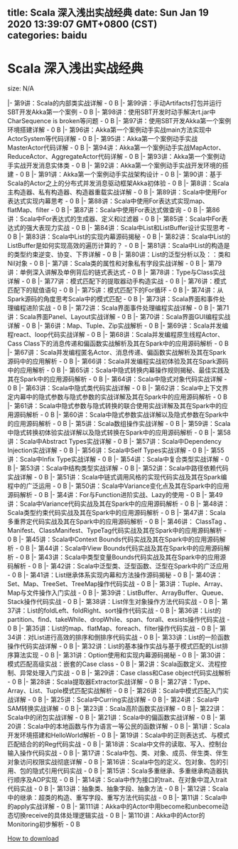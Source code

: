 
title: Scala 深入浅出实战经典
date: Sun Jan 19 2020 13:39:07 GMT+0800 (CST)    
categories: baidu
---

# Scala 深入浅出实战经典
size: N/A
 
 
|- 第9讲：Scala的内部类实战详解 - 0 B
|- 第99讲：手动Artifacts打包并运行SBT开发Akka第一个案例 - 0 B
|- 第98讲：使用SBT开发时动手解决rt.jar中CharSequence is broken等问题 - 0 B
|- 第97讲：使用SBT开发Akka第一个案例环境搭建详解 - 0 B
|- 第96讲：Akka第一个案例动手实战main方法实现中ActorSystem等代码详解 - 0 B
|- 第95讲：Akka第一个案例动手实战MasterActor代码详解 - 0 B
|- 第94讲：Akka第一个案例动手实战MapActor、ReduceActor、AggregateActor代码详解 - 0 B
|- 第93讲：Akka第一个案例动手实战开发消息实体类 - 0 B
|- 第92讲：Akka第一个案例动手实战开发环境的搭建 - 0 B
|- 第91讲：Akka第一个案例动手实战架构设计 - 0 B
|- 第90讲：基于Scala的Actor之上的分布式并发消息驱动框架Akka初体验 - 0 B
|- 第8讲：Scala主构造器、私有构造器、构造器重载实战详解 - 0 B
|- 第89讲：Scala中使用For表达式实现内幕思考 - 0 B
|- 第88讲：Scala中使用For表达式实现map、flatMap、filter - 0 B
|- 第87讲：Scala中使用For表达式做查询 - 0 B
|- 第86讲：Scala中For表达式的生成器、定义和过滤器 - 0 B
|- 第85讲：Scala中For表达式的强大表现力实战 - 0 B
|- 第84讲：Scala中List和ListBuffer设计实现思考 - 0 B
|- 第83讲：Scala中List的实现内幕源码揭秘 - 0 B
|- 第82讲：Scala中List的ListBuffer是如何实现高效的遍历计算的？ - 0 B
|- 第81讲：Scala中List的构造是的类型约束逆变、协变、下界详解 - 0 B
|- 第80讲：List的泛型分析以及：：类和Nil对象 - 0 B
|- 第7讲：Scala类的属性和对象私有字段实战详解 - 0 B
|- 第79讲：单例深入讲解及单例背后的链式表达式 - 0 B
|- 第78讲：Type与Class实战详解 - 0 B
|- 第77讲：模式匹配下的提取器动手构造实战 - 0 B
|- 第76讲：模式匹配下的赋值语句 - 0 B
|- 第75讲：模式匹配下的For循环 - 0 B
|- 第74讲：从Spark源码的角度思考Scala中的模式匹配 - 0 B
|- 第73讲：Scala界面和事件处理编程进阶实战 - 0 B
|- 第72讲：Scala界面事件处理编程实战详解 - 0 B
|- 第71讲：Scala界面Panel、Layout实战详解 - 0 B
|- 第70讲：Scala界面GUI编程实战详解 - 0 B
|- 第6讲：Map、Tuple、Zip实战解析 - 0 B
|- 第69讲：Scala并发编程react、loop代码实战详解 - 0 B
|- 第68讲：Scala并发编程原生线程Actor、Cass Class下的消息传递和偏函数实战解析及其在Spark中的应用源码解析 - 0 B
|- 第67讲：Scala并发编程匿名Actor、消息传递、偏函数实战解析及其在Spark源码中的应用解析 - 0 B
|- 第66讲：Scala并发编程实战初体验及其在Spark源码中的应用解析 - 0 B
|- 第65讲：Scala中隐式转换内幕操作规则揭秘、最佳实践及其在Spark中的应用源码解析 - 0 B
|- 第64讲：Scala中隐式对象代码实战详解 - 0 B
|- 第63讲：Scala中隐式类代码实战详解 - 0 B
|- 第62讲：Scala中上下文界定内幕中的隐式参数与隐式参数的实战详解及其在Spark中的应用源码解析 - 0 B
|- 第61讲：Scala中隐式参数与隐式转换的联合使用实战详解及其在Spark中的应用源码解析 - 0 B
|- 第60讲：Scala中隐式参数实战详解以及隐式参数在Spark中的应用源码解析 - 0 B
|- 第5讲：Scala数组操作实战详解 - 0 B
|- 第59讲：Scala中隐式转换初体验实战详解以及隐式转换在Spark中的应用源码解析 - 0 B
|- 第58讲：Scala中Abstract Types实战详解 - 0 B
|- 第57讲：Scala中Dependency Injection实战详解 - 0 B
|- 第56讲：Scala中Self Types实战详解 - 0 B
|- 第55讲：Scala中Infix Type实战详解 - 0 B
|- 第54讲：Scala中复合类型实战详解 - 0 B
|- 第53讲：Scala中结构类型实战详解 - 0 B
|- 第52讲：Scala中路径依赖代码实战详解 - 0 B
|- 第51讲：Scala中链式调用风格的实现代码实战及其在Spark编程中的广泛运用 - 0 B
|- 第50讲：Scala中Variance变化点及其在Spark中的应用源码解析 - 0 B
|- 第4讲：For与Function进阶实战、Lazy的使用 - 0 B
|- 第49讲：Scala中Variance代码实战及其在Spark中的应用源码解析 - 0 B
|- 第48讲：Scala类型约束代码实战及其在Spark中的应用源码解析 - 0 B
|- 第47讲：Scala多重界定代码实战及其在Spark中的应用源码解析 - 0 B
|- 第46讲： ClassTag 、Manifest、ClassManifest、TypeTag代码实战及其在Spark中的应用源码解析 - 0 B
|- 第45讲：Scala中Context Bounds代码实战及其在Spark中的应用源码解析 - 0 B
|- 第44讲：Scala中View Bounds代码实战及其在Spark中的应用源码解析 - 0 B
|- 第43讲：Scala中类型变量Bounds代码实战及其在Spark中的应用源码解析 - 0 B
|- 第42讲：Scala中泛型类、泛型函数、泛型在Spark中的广泛应用 - 0 B
|- 第41讲：List继承体系实现内幕和方法操作源码揭秘 - 0 B
|- 第40讲：Set、Map、TreeSet、TreeMap操作代码实战 - 0 B
|- 第3讲：Tuple、Array、Map与文件操作入门实战 - 0 B
|- 第39讲：ListBuffer、ArrayBuffer、Queue、Stack操作代码实战 - 0 B
|- 第38讲：List伴生对象操作方法代码实战 - 0 B
|- 第37讲：List的foldLeft、foldRight、sort操作代码实战 - 0 B
|- 第36讲：List的partition、find、takeWhile、dropWhile、span、forall、exsists操作代码实战 - 0 B
|- 第35讲：List的map、flatMap、foreach、filter操作代码实战 - 0 B
|- 第34讲：对List进行高效的排序和倒排序代码实战 - 0 B
|- 第33讲：List的一阶函数操作代码实战详解 - 0 B
|- 第32讲：List的基本操作实战与基于模式匹配的List排序算法实现 - 0 B
|- 第31讲：Option使用和实现内幕源码揭秘 - 0 B
|- 第30讲：模式匹配高级实战：嵌套的Case class - 0 B
|- 第2讲：Scala函数定义、流程控制、异常处理入门实战 - 0 B
|- 第29讲：Case class和Case object代码实战解析 - 0 B
|- 第28讲：Scala提取器Extractor实战详解 - 0 B
|- 第27讲：Type、Array、List、Tuple模式匹配实战解析 - 0 B
|- 第26讲：Scala中模式匹配入门实战详解 - 0 B
|- 第25讲：Scala中Curring实战详解 - 0 B
|- 第24讲：Scala中SAM转换实战详解 - 0 B
|- 第23讲：Scala高阶函数实战详解 - 0 B
|- 第22讲：Scala中的闭包实战详解 - 0 B
|- 第21讲：Scala中的偏函数实战详解 - 0 B
|- 第20讲：Scala中的本地函数与作为语言一等公民的函数详解 - 0 B
|- 第1讲：Scala开发环境搭建和HelloWorld解析 - 0 B
|- 第19讲：Scala中的正则表达式、与模式匹配结合的的Reg代码实战 - 0 B
|- 第18讲：Scala中文件的读取、写入、控制台输入操作代码实战 - 0 B
|- 第17讲：Scala中包、类、对象、成员、伴生类、伴生对象访问权限实战彻底详解 - 0 B
|- 第16讲：Scala中包的定义、包对象、包的引用、包的隐式引用代码实战 - 0 B
|- 第15讲：Scala多重继承、多重继承构造器执行顺序及AOP实现 - 0 B
|- 第14讲：Scala中作为接口的trait、在对象中混入trait代码实战 - 0 B
|- 第13讲：抽象类、抽象字段、抽象方法 - 0 B
|- 第12讲：Scala中的继承：超类的构造、重写字段、重写方法代码实战 - 0 B
|- 第11讲：Scala中的apply实战详解 - 0 B
|- 第111讲：Akka中的Actor中用become和unbecome动态切换receive的具体处理逻辑实战 - 0 B
|- 第110讲：Akka中的Actor的Monitoring初步解析 - 0 B

[How to download](https://bpcam.bemobtrk.com/go/2ceec3aa-1ca2-46d6-b9ff-aaa5c184517c?jno=4776)